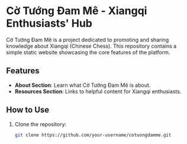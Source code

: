 # Cờ Tướng Đam Mê - Xiangqi Enthusiasts' Hub

Cờ Tướng Đam Mê is a project dedicated to promoting and sharing knowledge about Xiangqi (Chinese Chess). This repository contains a simple static website showcasing the core features of the platform.

## Features

- **About Section**: Learn what Cờ Tướng Đam Mê is about.
- **Resources Section**: Links to helpful content for Xiangqi enthusiasts.

## How to Use

1. Clone the repository:
   ```bash
   git clone https://github.com/your-username/cotuongdamme.git
